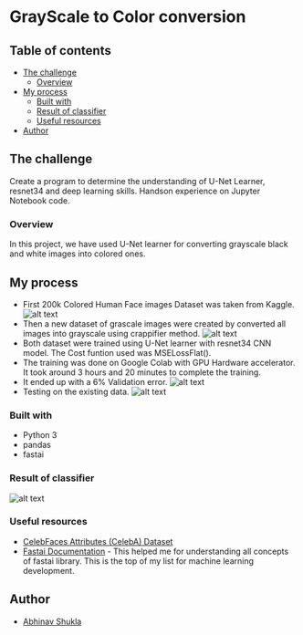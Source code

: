 # GrayScale to Color conversion 

## Table of contents

- [The challenge](#the-challenge)
  - [Overview](#overview)
- [My process](#my-process)
  - [Built with](#built-with)
  - [Result of classifier](#result-of-classifier)
  - [Useful resources](#useful-resources)
- [Author](#author)


## The challenge

Create a program to determine the understanding of U-Net Learner, resnet34 and deep learning skills. Handson experience on Jupyter Notebook code.

### Overview

In this project, we have used U-Net learner for converting grayscale black and white images into colored ones.

## My process

- First 200k Colored Human Face images Dataset was taken from Kaggle.
![alt text](images/image_one.png)
- Then a new dataset of grascale images were created by converted all images into grayscale using crappifier method.
![alt text](images/crapify.png)
- Both dataset were trained using U-Net learner with resnet34 CNN model. The Cost funtion used was MSELossFlat().
- The training was done on Google Colab with GPU Hardware accelerator. It took around 3 hours and 20 minutes to complete the training.
- It ended up with a 6% Validation error.
![alt text](images/running.png)
- Testing on the existing data.
![alt text](images/image_two.png)


### Built with

- Python 3
- pandas
- fastai

### Result of classifier

![alt text](images/image_three.png)

### Useful resources

- [CelebFaces Attributes (CelebA) Dataset](https://www.kaggle.com/jessicali9530/celeba-dataset) 
- [Fastai Documentation](https://docs.fast.ai/) - This helped me for understanding all concepts of fastai library. This is the top of my list for machine learning development.

## Author

- [Abhinav Shukla](Programmer,TCS,Pune)